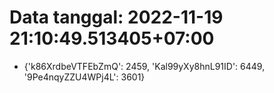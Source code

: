# Data tanggal: 2022-11-19 21:10:49.513405+07:00

* {'k86XrdbeVTFEbZmQ': 2459, 'Kal99yXy8hnL91ID': 6449, '9Pe4nqyZZU4WPj4L': 3601}
